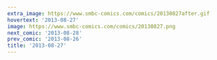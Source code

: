 ```yaml
---
extra_image: https://www.smbc-comics.com/comics/20130827after.gif
hovertext: '2013-08-27'
image: https://www.smbc-comics.com/comics/20130827.png
next_comic: '2013-08-28'
prev_comic: '2013-08-26'
title: '2013-08-27'
---
```


